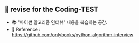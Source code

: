 ## **💾 revise for the Coding-TEST**
- 📚 "파이썬 알고리즘 인터뷰" 내용을 복습하는 공간.  
- 📌 Reference :   
    https://github.com/onlybooks/python-algorithm-interview